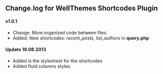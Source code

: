 ## Change.log for WellThemes Shortcodes Plugin

#### v1.0.1
* Change: More organized code between files.
* Added: New shortcodes: *recent_posts, list_authors* in **query.php**

#### Update 19.08.2013
* Added is the stylesheet for the shortcodes
* Added fluid columns styles.